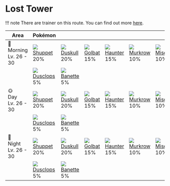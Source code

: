 # Lost Tower

!!! note
    There are trainer on this route. You can find out more [here](../../trainer_changes/lost_tower/).


Area                        | Pokémon                      | &nbsp;                       | &nbsp;                      | &nbsp;                       | &nbsp;                       | &nbsp;
---                         | ---                          | ---                          | ---                         | ---                          | ---                          | ---
🌅<br>Morning<br>Lv. 26 - 30 | ![][353]<br>[Shuppet]<br>20% | ![][355]<br>[Duskull]<br>20% | ![][042]<br>[Golbat]<br>15% | ![][093]<br>[Haunter]<br>15% | ![][198]<br>[Murkrow]<br>10% | ![][200]<br>[Misdreavus]<br>10%
&nbsp;                      | ![][356]<br>[Dusclops]<br>5% | ![][354]<br>[Banette]<br>5%  | &nbsp;                      | &nbsp;                       | &nbsp;                       | &nbsp;
🌞<br>Day<br>Lv. 26 - 30     | ![][353]<br>[Shuppet]<br>20% | ![][355]<br>[Duskull]<br>20% | ![][042]<br>[Golbat]<br>15% | ![][093]<br>[Haunter]<br>15% | ![][198]<br>[Murkrow]<br>10% | ![][200]<br>[Misdreavus]<br>10%
&nbsp;                      | ![][356]<br>[Dusclops]<br>5% | ![][354]<br>[Banette]<br>5%  | &nbsp;                      | &nbsp;                       | &nbsp;                       | &nbsp;
🌙<br>Night<br>Lv. 26 - 30   | ![][353]<br>[Shuppet]<br>20% | ![][355]<br>[Duskull]<br>20% | ![][042]<br>[Golbat]<br>15% | ![][093]<br>[Haunter]<br>15% | ![][198]<br>[Murkrow]<br>10% | ![][200]<br>[Misdreavus]<br>10%
&nbsp;                      | ![][356]<br>[Dusclops]<br>5% | ![][354]<br>[Banette]<br>5%  | &nbsp;                      | &nbsp;                       | &nbsp;                       | &nbsp;

[Golbat]: ../../pokemons/042/
[Haunter]: ../../pokemons/093/
[Murkrow]: ../../pokemons/198/
[Misdreavus]: ../../pokemons/200/
[Shuppet]: ../../pokemons/353/
[Banette]: ../../pokemons/354/
[Duskull]: ../../pokemons/355/
[Dusclops]: ../../pokemons/356/
[042]: ../img/pokemon/042.png
[093]: ../img/pokemon/093.png
[198]: ../img/pokemon/198.png
[200]: ../img/pokemon/200.png
[353]: ../img/pokemon/353.png
[354]: ../img/pokemon/354.png
[355]: ../img/pokemon/355.png
[356]: ../img/pokemon/356.png
